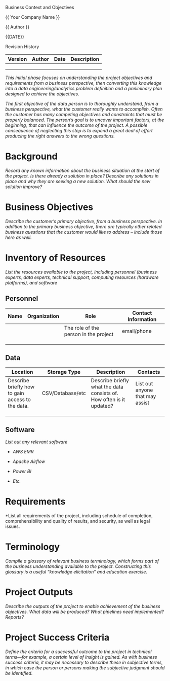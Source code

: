 Business Context and Objectives

{{ Your Company Name }}

{{ Author }}

{{DATE}}

Revision History

| Version | Author | Date | Description |
|---------|--------|------|-------------|
|         |        |      |             |
|         |        |      |             |
|         |        |      |             |

*This initial phase focuses on understanding the project objectives and
requirements from a business perspective, then converting this knowledge
into a data engineering/analytics problem definition and a preliminary
plan designed to achieve the objectives.*

*The first objective of the data person is to thoroughly understand,
from a business perspective, what the customer really wants to
accomplish. Often the customer has many competing objectives and
constraints that must be properly balanced. The person’s goal is to
uncover important factors, at the beginning, that can influence the
outcome of the project. A possible consequence of neglecting this step
is to expend a great deal of effort producing the right answers to the
wrong questions.*

# Background

*Record any known information about the business situation at the start
of the project. Is there already a solution in place? Describe any
solutions in place and why they are seeking a new solution. What should
the new solution improve?*

# Business Objectives

*Describe the customer’s primary objective, from a business perspective.
In addition to the primary business objective, there are typically other
related business questions that the customer would like to address –
include those here as well.*

# Inventory of Resources

*List the resources available to the project, including personnel
(business experts, data experts, technical support, computing resources (hardware platforms), and
software*

## Personnel

| Name | Organization | Role                                  | Contact Information |
|------|--------------|---------------------------------------|---------------------|
|      |              | The role of the person in the project | email/phone         |
|      |              |                                       |                     |
|      |              |                                       |                     |
|      |              |                                       |                     |

## 

## Data

| Location                                         | Storage Type     | Description                                                          | Contacts                        |
|--------------------------------------------------|------------------|----------------------------------------------------------------------|---------------------------------|
| Describe briefly how to gain access to the data. | CSV/Database/etc | Describe briefly what the data consists of. How often is it updated? | List out anyone that may assist |
|                                                  |                  |                                                                      |                                 |
|                                                  |                  |                                                                      |                                 |
|                                                  |                  |                                                                      |                                 |

## Software

*List out any relevant software*

-   *AWS EMR*

-   *Apache Airflow*

-   *Power BI*

-   *Etc.*

# Requirements

*List all requirements of the project, including schedule of completion,
comprehensibility and quality of results, and security, as well as legal
issues. 


# Terminology

*Compile a glossary of relevant business terminology, which forms part
of the business understanding available to the project. Constructing
this glossary is a useful “knowledge elicitation” and education
exercise.*



# Project Outputs

*Describe the outputs of the project to enable achievement of the
business objectives. What data will be produced? What pipelines need
implemented? Reports?*

# Project Success Criteria

*Define the criteria for a successful outcome to the project in
technical terms—for example, a certain level of insight is gained. As
with business success criteria, it may be necessary to describe these in
subjective terms, in which case the person or persons making the
subjective judgment should be identified.*
